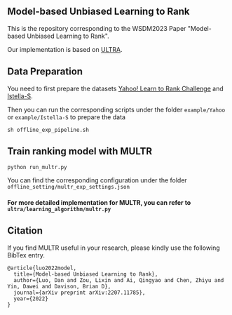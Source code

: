 ## Model-based Unbiased Learning to Rank
This is the repository corresponding to the WSDM2023 Paper "Model-based Unbiased Learning to Rank".

Our implementation is based on [ULTRA](https://github.com/ULTR-Community/ULTRA_pytorch/).

## Data Preparation
You need to first prepare the datasets [Yahoo! Learn to Rank Challenge](https://webscope.sandbox.yahoo.com/) and 
[Istella-S](http://quickrank.isti.cnr.it/istella-dataset/). 

Then you can run the corresponding scripts under the folder `example/Yahoo` or `example/Istella-S` to prepare the data
```
sh offline_exp_pipeline.sh 
```

## Train ranking model with MULTR
```
python run_multr.py
```

You can find the corresponding configuration under the folder `offline_setting/multr_exp_settings.json`

#### For more detailed implementation for MULTR, you can refer to `ultra/learning_algorithm/multr.py`

## Citation

If you find MULTR useful in your research, please kindly use the following BibTex entry.

```
@article{luo2022model,
  title={Model-based Unbiased Learning to Rank},
  author={Luo, Dan and Zou, Lixin and Ai, Qingyao and Chen, Zhiyu and Yin, Dawei and Davison, Brian D},
  journal={arXiv preprint arXiv:2207.11785},
  year={2022}
}
```